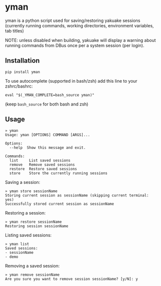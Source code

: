 # yman
yman is a python script used for saving/restoring yakuake sessions (currently running commands, working directories, environment variables, tab titles)

NOTE: unless disabled when building, yakuake will display a warning about running commands from DBus once per a system session (per login).

## Installation
```
pip install yman
```

To use autocomplete (supported in bash/zsh) add this line to your zshrc/bashrc:
```
eval "$(_YMAN_COMPLETE=bash_source yman)"
```
(keep `bash_source` for both bash and zsh)

## Usage
```
» yman
Usage: yman [OPTIONS] COMMAND [ARGS]...

Options:
  --help  Show this message and exit.

Commands:
  list     List saved sessions
  remove   Remove saved sessions
  restore  Restore saved sessions
  store    Store the currently running sessions
```

Saving a session:
```
» yman store sessionName
Storing current session as sessionName (skipping current terminal: yes)
Successfully stored current session as sessionName
```

Restoring a session:
```
» yman restore sessionName
Restoring session sessionName
```

Listing saved sessions:
```
» yman list
Saved sessions:
- sessionName
- demo
```

Removing a saved session:
```
» yman remove sessionName
Are you sure you want to remove session sessionName? [y/N]: y
```
